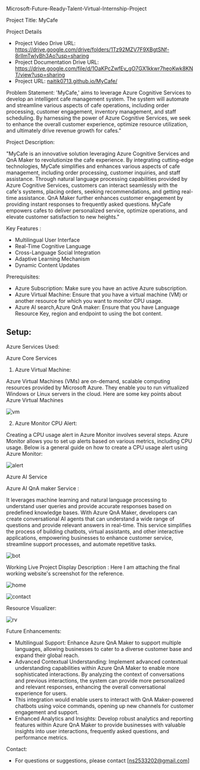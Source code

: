 Microsoft-Future-Ready-Talent-Virtual-Internship-Project

Project Title: MyCafe

 Project Details
- Project Video Drive URL: https://drive.google.com/drive/folders/1Tz92MZV7F9XBgtSNf-8rIImTwIyBh3Ao?usp=sharing
- Project Documentation Drive URL: https://drive.google.com/file/d/1OaKPcZwfEv_gO7GX1kkwr7heoKwk8KNT/view?usp=sharing
- Project URL: [naitik0713.github.io/MyCafe/](https://naitik0713.github.io/MyCafe/)

 Problem Statement: 
'MyCafe,' aims to leverage Azure Cognitive Services to develop an intelligent cafe management system. The system will automate and streamline various aspects of cafe operations, including order processing, customer engagement, inventory management, and staff scheduling. By harnessing the power of Azure Cognitive Services, we seek to enhance the overall customer experience, optimize resource utilization, and ultimately drive revenue growth for cafes."

Project Description:

"MyCafe is an innovative solution leveraging Azure Cognitive Services and QnA Maker to revolutionize the cafe experience. By integrating cutting-edge technologies, MyCafe simplifies and enhances various aspects of cafe management, including order processing, customer inquiries, and staff assistance. Through natural language processing capabilities provided by Azure Cognitive Services, customers can interact seamlessly with the cafe's systems, placing orders, seeking recommendations, and getting real-time assistance. QnA Maker further enhances customer engagement by providing instant responses to frequently asked questions. MyCafe empowers cafes to deliver personalized service, optimize operations, and elevate customer satisfaction to new heights."


 Key Features :
- Multilingual User Interface
- Real-Time Cognitive Language
- Cross-Language Social Integration
- Adaptive Learning Mechanism
- Dynamic Content Updates

 Prerequisites:
- Azure Subscription: Make sure you have an active Azure subscription.
- Azure Virtual Machine: Ensure that you have a virtual machine (VM) or another resource for 
which you want to monitor CPU usage.
- Azure AI search,Azure QnA maker: Ensure that you have Language Resource Key, region and endpoint to using the bot content.

## Setup:

 Azure Services Used:

 Azure Core Services

 1. Azure Virtual Machine:
 
Azure Virtual Machines (VMs) are on-demand, scalable computing 
resources provided by Microsoft Azure. They enable you to run virtualized 
Windows or Linux servers in the cloud. Here are some key points about Azure 
Virtual Machines

![vm](https://github.com/Naitik0713/MyCafe/assets/158321766/337f6342-2102-4d3b-a01f-71c9fccb4768)


 2. Azure Monitor CPU Alert:

Creating a CPU usage alert in Azure Monitor involves several steps. Azure Monitor 
allows you to set up alerts based on various metrics, including CPU usage. Below is a 
general guide on how to create a CPU usage alert using Azure Monitor:

![alert](https://github.com/Naitik0713/MyCafe/assets/158321766/091bd750-2da7-44ac-b73c-806464eaaca4)

 Azure AI Service

 Azure AI QnA maker Service :
 
It leverages machine learning and natural language processing to understand user queries and provide accurate responses based on predefined knowledge bases. With Azure QnA Maker, developers can create conversational AI agents that can understand a wide range of questions and provide relevant answers in real-time. This service simplifies the process of building chatbots, virtual assistants, and other interactive applications, empowering businesses to enhance customer service, streamline support processes, and automate repetitive tasks.

![bot](https://github.com/Naitik0713/MyCafe/assets/158321766/5d385a8c-5190-4150-b817-4adf2442fb67)


 Working Live Project Display
    Description :
Here I am attaching the final working website's screenshot for the reference.

![home](https://github.com/Naitik0713/MyCafe/assets/158321766/b8863b74-3810-4756-8f0b-ea896776beb3)


![contact](https://github.com/Naitik0713/MyCafe/assets/158321766/a2f1540d-5f4e-48f7-9f94-0b1556d11996)


 Resource Visualizer:


![rv](https://github.com/Naitik0713/MyCafe/assets/158321766/14ce4bb6-cf8f-4858-824f-d285d1670ba1)


 Future Enhancements:
- Multilingual Support: Enhance Azure QnA Maker to support multiple languages, allowing businesses to cater to a diverse customer base and expand their global reach.
- Advanced Contextual Understanding: Implement advanced contextual understanding capabilities within Azure QnA Maker to enable more sophisticated interactions. By analyzing the context of conversations and previous interactions, the system can provide more personalized and relevant responses, enhancing the overall conversational experience for users.
-  This integration would enable users to interact with QnA Maker-powered chatbots using voice commands, opening up new channels for customer engagement and support.
-  Enhanced Analytics and Insights: Develop robust analytics and reporting features within Azure QnA Maker to provide businesses with valuable insights into user interactions, frequently asked questions, and performance metrics.


 Contact:
- For questions or suggestions, please contact [ns2533202@gmail.com]
  
